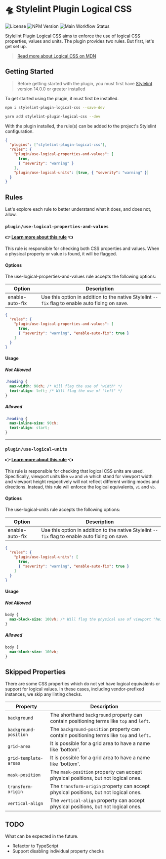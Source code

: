 # 🛸 Stylelint Plugin Logical CSS

![License](https://img.shields.io/github/license/yuschick/stylelint-plugin-logical-css?style=for-the-badge)
![NPM Version](https://img.shields.io/npm/v/stylelint-plugin-logical-css?style=for-the-badge)
![Main Workflow Status](https://img.shields.io/github/actions/workflow/status/yuschick/stylelint-plugin-logical-css/main.yaml?style=for-the-badge)

Stylelint Plugin Logical CSS aims to enforce the use of logical CSS properties,
values and units. The plugin provides two rules. But first, let's get set up.

> [Read more about Logical CSS on MDN](https://developer.mozilla.org/en-US/docs/Web/CSS/CSS_Logical_Properties)

## Getting Started

> Before getting started with the plugin, you must first have
> [Stylelint](https://stylelint.io/) version 14.0.0 or greater installed

To get started using the plugin, it must first be installed.

```bash
npm i stylelint-plugin-logical-css --save-dev
```

```bash
yarn add stylelint-plugin-logical-css --dev
```

With the plugin installed, the rule(s) can be added to the project's Stylelint
configuration.

```json
{
  "plugins": ["stylelint-plugin-logical-css"],
  "rules": {
    "plugin/use-logical-properties-and-values": [
      true,
      { "severity": "warning" }
    ],
    "plugin/use-logical-units": [true, { "severity": "warning" }]
  }
}
```

## Rules

Let's explore each rule to better understand what it does, and does not, allow.

### `plugin/use-logical-properties-and-values`

**👉 [Learn more about this rule](./src/rules/use-logical-properties-and-values)
👈**

This rule is responsible for checking both CSS properties and values. When a
physical property or value is found, it will be flagged.

#### Options

The use-logical-properties-and-values rule accepts the following options:

| Option          | Description                                                                                     |
| --------------- | ----------------------------------------------------------------------------------------------- |
| enable-auto-fix | Use this option in addition to the native Stylelint `--fix` flag to enable auto fixing on save. |

```json
{
  "rules": {
    "plugin/use-logical-properties-and-values": [
      true,
      { "severity": "warning", "enable-auto-fix": true }
    ]
  }
}
```

#### Usage

##### Not Allowed

```css
.heading {
  max-width: 90ch; /* Will flag the use of "width" */
  text-align: left; /* Will flag the use of "left" */
}
```

##### Allowed

```css
.heading {
  max-inline-size: 90ch;
  text-align: start;
}
```

---

### `plugin/use-logical-units`

**👉 [Learn more about this rule](./src/rules/use-logical-units) 👈**

This rule is responsible for checking that logical CSS units are used.
Specifically, viewport units like `vw` and `vh` which stand for viewport width
and viewport height respectively will not reflect different writing modes and
directions. Instead, this rule will enforce the logical equivalents, `vi` and
`vb`.

#### Options

The use-logical-units rule accepts the following options:

| Option          | Description                                                                                     |
| --------------- | ----------------------------------------------------------------------------------------------- |
| enable-auto-fix | Use this option in addition to the native Stylelint `--fix` flag to enable auto fixing on save. |

```json
{
  "rules": {
    "plugin/use-logical-units": [
      true,
      { "severity": "warning", "enable-auto-fix": true }
    ]
  }
}
```

#### Usage

##### Not Allowed

```css
body {
  max-block-size: 100vh; /* Will flag the physical use of viewport "height" */
}
```

##### Allowed

```css
body {
  max-block-size: 100vb;
}
```

## Skipped Properties

There are some CSS properties which do not yet have logical equivalents or
support for logical values. In these cases, including vendor-prefixed instances,
we skip any linting checks.

| Property              | Description                                                                              |
| --------------------- | ---------------------------------------------------------------------------------------- |
| `background`          | The shorthand `background` property can contain positioning terms like `top` and `left`. |
| `background-position` | The `background-position` property can contain positioning terms like `top` and `left`.. |
| `grid-area`           | It is possible for a grid area to have a name like 'bottom'.                             |
| `grid-template-areas` | It is possible for a grid area to have a name like 'bottom'.                             |
| `mask-position`       | The `mask-position` property can accept physical positions, but not logical ones.        |
| `transform-origin`    | The `transform-origin` property can accept physical positions, but not logical ones.     |
| `vertical-align`      | The `vertical-align` property can accept physical positions, but not logical ones.       |


## TODO

What can be expected in the future.

- Refactor to TypeScript
- Support disabling individual property checks